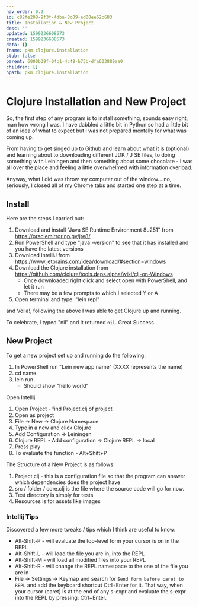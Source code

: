 ```yaml
---
nav_order: 0.2
id: c82fe208-9f3f-4dba-8c09-ed00ee62c683
title: Installation & New Project
desc: ''
updated: 1599236608573
created: 1599236608573
data: {}
fname: pkm.clojure.installation
stub: false
parent: 6000b39f-04b1-4c49-b75b-dfa603889aa0
children: []
hpath: pkm.clojure.installation
---
```

# Clojure Installation and New Project

So, the first step of any program is to install something, sounds easy right, man how wrong I was.  I have dabbled a little bit in Python so had a little bit of an idea of what to expect but I was not prepared mentally for what was coming up.

From having to get singed up to Github and learn about what it is (optional) and learning about to downloading different JDK / J SE files,  to doing something with Leiningen and then something about some chocolate - I was all over the place and feeling a little overwhelmed with information overload. 

Anyway, what I did was throw my computer out of the window....no, seriously, I closed all of my Chrome tabs and started one step at a time. 

## Install

Here are the steps I carried out:

1. Download and install "Java SE Runtime Environment 8u251" from <https://oraclemirror.np.gy/jre8/>
2. Run PowerShell and type "java -version" to see that it has installed and you have the latest versions
3. Download IntelliJ from <https://www.jetbrains.com/idea/download/#section=windows>
4. Download the Clojure installation from <https://github.com/clojure/tools.deps.alpha/wiki/clj-on-Windows>
   - Once downloaded right click and select open with PowerShell, and let it run
   - There may be a few prompts to which I selected Y or A
5. Open terminal and type: "lein repl"

and Voila!, following the above I was able to get Clojure up and running. 

To celebrate, I typed "nil" and it returned `nil`. Great Success.

## New Project

To get a new project set up and running do the following:

1. In PowerShell run "Lein new app name" (XXXX represents the name)
2. cd name
3. lein run
   - Should show "hello world"

Open Intellij

1. Open Project - find Project.clj of project
2. Open as project
3. File -> New -> Clojure Namespace.
4. Type in a new and click Clojure
5. Add Configuration -> Leiningen
6. Clojure REPL - Add configuration -> Clojure REPL -> local
7. Press play
8. To evaluate the function - Alt+Shift+P

The Structure of a New Project is as follows:

1. Project.clj - this is a configuration file so that the program can answer which dependencies does the project have
2. src / folder / core.clj is the file where the source code will go for now.
3. Test directory is simply for tests
4. Resources is for assets like images  

### Intellij Tips

Discovered a few more tweaks / tips which I think are useful to know:

- Alt-Shift-P - will evaluate the top-level form your cursor is on in the REPL
- Alt-Shift-L - will load the file you are in, into the REPL
- Alt-Shift-M - will load all modified files into your REPL
- Alt-Shift-R - will change the REPL namespace to the one of the file you are in
- File -> Settings -> Keymap and search for `Send form before caret to REPL` and add the keyboard shortcut Ctrl+Enter for it. That way, when your cursor (caret) is at the end of any s-expr and evaluate the s-expr into the REPL by pressing: Ctrl+Enter.
